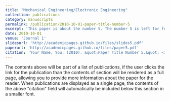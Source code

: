 ```yaml
---
title: "Mechanical Engineering/Electronic Engineering"
collection: publications
category: manuscripts
permalink: /publication/2010-10-01-paper-title-number-5
excerpt: 'This paper is about the number 5. The number 5 is left for future work.'
date: 2010-10-01
venue: 'Journal 1'
slidesurl: 'http://academicpages.github.io/files/slides5.pdf'
paperurl: 'http://academicpages.github.io/files/paper5.pdf'
citation: 'Your Name, You. (2010). &quot;Paper Title Number 5.&quot; <i>Journal 1</i>. 1(2).'
---
```


The contents above will be part of a list of publications, if the user clicks the link for the publication than the contents of section will be rendered as a full page, allowing you to provide more information about the paper for the reader. When publications are displayed as a single page, the contents of the above "citation" field will automatically be included below this section in a smaller font.

